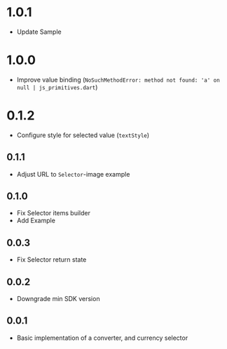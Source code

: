 # 1.0.1

* Update Sample

# 1.0.0

* Improve value binding (`NoSuchMethodError: method not found: 'a' on null | js_primitives.dart`) 

# 0.1.2

* Configure style for selected value (`textStyle`)

## 0.1.1

* Adjust URL to `Selector`-image example

## 0.1.0

* Fix Selector items builder
* Add Example

## 0.0.3

* Fix Selector return state

## 0.0.2

* Downgrade min SDK version

## 0.0.1

* Basic implementation of a converter, and currency selector
